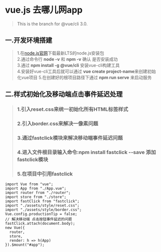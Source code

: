 # vue.js 去哪儿网app
>This is the branch for @vue/cli 3.0.

## 一.开发环境搭建
>1.在[node.js官网](https://nodejs.org/en/)下载最新LTS的node.js安装包  
>2.通过命令行 **node -v** 和 **npm -v** 确认 是否安装成功  
>3.通过 **npm install -g @vue/cli**  安装vue-cli构建工具  
>4.安装好vue-cli工具后就可以通过 **vue create project-name**来创建初始化vue项目
>5.在创建好的根项目路径下通过 **npm run serve** 来启动服务

## 二.样式初始化及移动端点击事件延迟处理
> ### 1.引入reset.css来统一初始化所有HTML标签样式  
>### 2.引入border.css来解决一像素问题  
>### 3.通过fastclick模块来解决移动端事件延迟问题  
>### 4.进入文件根目录输入命令:npm install fastclick --save 添加fastclick模块  
>### 5.在项目中引用fastclick
```
import Vue from "vue";
import App from "./App.vue";
import router from "./router";
import store from "./store";
import fastClick from "fastclick";
import "./assets/style/reset.css";
import "./assets/style/border.css";
Vue.config.productionTip = false;
// 解决移动端 点击按钮事件延迟的问题
fastClick.attach(document.body);
new Vue({
  router,
  store,
  render: h => h(App)
}).$mount("#app");

```
